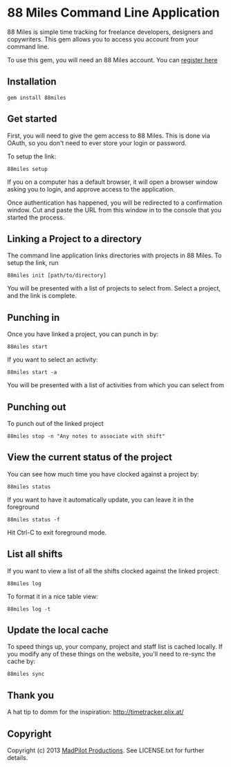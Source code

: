# 88 Miles Command Line Application

88 Miles is simple time tracking for freelance developers, designers and copywriters. This gem allows you to access you account from your command line.

To use this gem, you will need an 88 Miles account. You can [register here](http://88miles.net)

## Installation

    gem install 88miles

## Get started

First, you will need to give the gem access to 88 Miles. This is done via OAuth, so you don't need to ever store your login or password.

To setup the link:

    88miles setup

If you on a computer has a default browser, it will open a browser window asking you to login, and approve access to the application.

Once authentication has happened, you will be redirected to a confirmation window. Cut and paste the URL from this window in to the console that you started the process.

## Linking a Project to a directory

The command line application links directories with projects in 88 Miles. To setup the link, run

    88miles init [path/to/directory]

You will be presented with a list of projects to select from. Select a project, and the link is complete.

## Punching in

Once you have linked a project, you can punch in by:

    88miles start

If you want to select an activity:

    88miles start -a

You will be presented with a list of activities from which you can select from

## Punching out

To punch out of the linked project

    88miles stop -n "Any notes to associate with shift"

## View the current status of the project

You can see how much time you have clocked against a project by:

    88miles status

If you want to have it automatically update, you can leave it in the foreground

    88miles status -f

Hit Ctrl-C to exit foreground mode.

## List all shifts

If you want to view a list of all the shifts clocked against the linked project:

    88miles log

To format it in a nice table view:

    88miles log -t

## Update the local cache

To speed things up, your company, project and staff list is cached locally. If you modify any of these things on the website, you'll need to re-sync the cache by:

    88miles sync

## Thank you

A hat tip to domm for the inspiration: http://timetracker.plix.at/

## Copyright

Copyright (c) 2013 [MadPilot Productions](http://www.madpilot.com.au/). See LICENSE.txt for further details.
